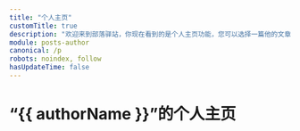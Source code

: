 ```yaml
---
title: "个人主页"
customTitle: true
description: "欢迎来到部落驿站，你现在看到的是个人主页功能，您可以选择一篇他的文章阅读。另外，在非个人主页页面，你可以点击昵称进入文章作者的个人主页。"
module: posts-author
canonical: /p
robots: noindex, follow
hasUpdateTime: false
---
```


<script setup>
import { useData } from 'vitepress';
import PageComp from '@/components/PageComp.vue';
import PostList from '@/components/posts/PostList.vue';
import { getAuthorInfo, getPostList, getPostCount } from '@/assets/posts/posts.js';

const { params } = useData();

const currentPage = params.value.page;
const authorId = params.value.author;
const authorInfo = getAuthorInfo(authorId);
const authorName = authorInfo.nickName;

const posts = getPostList(currentPage, {"author": authorId});
const postCount = getPostCount({"author": authorId});
const linkPrefix = "/p/author/" + authorId;
const maxPage = Math.ceil(postCount / 20);
</script>

# “{{ authorName }}”的个人主页

<PageComp :currentPage="currentPage" :maxPage="maxPage" :linkPrefix="linkPrefix" />
<PostList :posts="posts" />
<PageComp :currentPage="currentPage" :maxPage="maxPage" :linkPrefix="linkPrefix" />